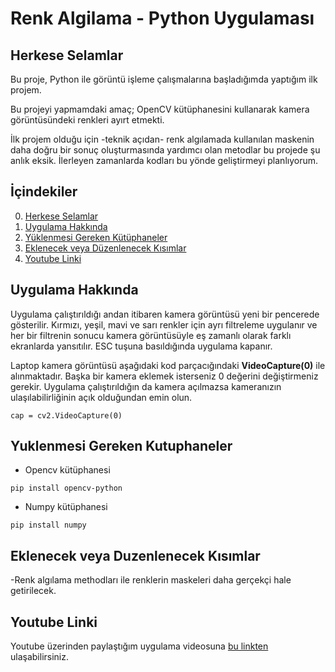 # Renk Algilama - Python Uygulaması

## Herkese Selamlar

Bu proje, Python ile görüntü işleme çalışmalarına başladığımda yaptığım ilk projem. 

Bu projeyi yapmamdaki amaç; OpenCV kütüphanesini kullanarak kamera görüntüsündeki renkleri ayırt etmekti. 

İlk projem olduğu için -teknik açıdan- renk algılamada kullanılan maskenin daha doğru bir sonuç oluşturmasında yardımcı olan metodlar bu projede şu anlık eksik. İlerleyen zamanlarda kodları bu yönde geliştirmeyi planlıyorum.

## İçindekiler

0. [Herkese Selamlar](#herkese-selamlar)
1. [Uygulama Hakkında](#uygulama-hakkında)
2. [Yüklenmesi Gereken Kütüphaneler](#yuklenmesi-gereken-kutuphaneler)
3. [Eklenecek veya Düzenlenecek Kısımlar](#eklenecek-veya-duzenlenecek-kısımlar)
4. [Youtube Linki](#youtube-linki)

## Uygulama Hakkında

Uygulama çalıştırıldığı andan itibaren kamera görüntüsü yeni bir pencerede gösterilir. Kırmızı, yeşil, mavi ve sarı renkler için ayrı filtreleme uygulanır ve her bir filtrenin sonucu kamera görüntüsüyle eş zamanlı olarak farklı ekranlarda yansıtılır. ESC tuşuna basıldığında uygulama kapanır.


Laptop kamera görüntüsü aşağıdaki kod parçacığındaki **VideoCapture(0)** ile alınmaktadır. Başka bir kamera eklemek isterseniz 0 değerini değiştirmeniz gerekir. Uygulama çalıştırıldığın da kamera açılmazsa kameranızın ulaşılabilirliğinin açık olduğundan emin olun.

```
cap = cv2.VideoCapture(0)

```

## Yuklenmesi Gereken Kutuphaneler

- Opencv kütüphanesi

```
pip install opencv-python

```
- Numpy kütüphanesi

```
pip install numpy

```

## Eklenecek veya Duzenlenecek Kısımlar

-Renk algılama methodları ile renklerin maskeleri daha gerçekçi hale getirilecek.

## Youtube Linki

Youtube üzerinden paylaştığım uygulama videosuna [bu linkten](https://youtu.be/euDfPq38dig) ulaşabilirsiniz.
